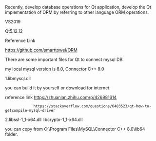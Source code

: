 Recently, develop database operations for Qt application,  develop the  Qt implementation of ORM by referring to other language ORM operations.

VS2019

Qt5.12.12

Reference Link

https://github.com/smarttowel/ORM


There are some important files for Qt to connect mysql DB.

my local mysql version is 8.0, Connector C++ 8.0

1.libmysql.dll

  you can build it by yourself or download for internet.
  
  reference link https://zhuanlan.zhihu.com/p/426881614
  
			     https://stackoverflow.com/questions/6483523/qt-how-to-getcompile-mysql-driver
                 
2.libssl-1_1-x64.dll libcrypto-1_1-x64.dll 

  you can copy from C:\Program Files\MySQL\Connector C++ 8.0\lib64 folder.
  
  
